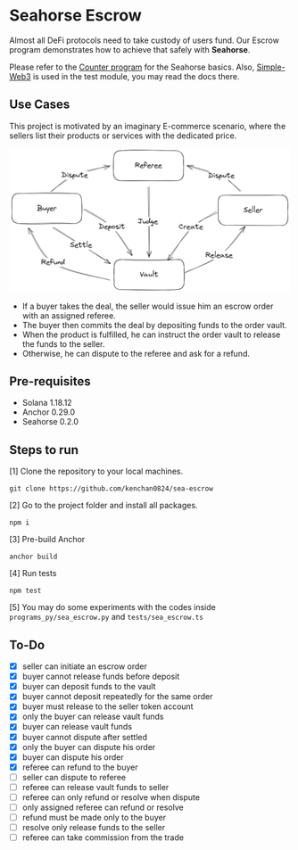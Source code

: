 # Seahorse Escrow

Almost all DeFi protocols need to take custody of users fund. Our Escrow program demonstrates how to achieve that safely with **Seahorse**.

Please refer to the [Counter program](https://github.com/kenchan0824/sea-counter) for the Seahorse basics. Also, [Simple-Web3](https://github.com/kenchan0824/simple-web3) is used in the test module, you may read the docs there.

## Use Cases
This project is motivated by an imaginary E-commerce scenario, where the sellers list their products or services with the dedicated price. 

![escrow](./escrow.png)

- If a buyer takes the deal, the seller would issue him an escrow order with an assigned referee. 
- The buyer then commits the deal by depositing funds to the order vault. 
- When the product is fulfilled, he can instruct the order vault to release the funds to the seller. 
- Otherwise, he can dispute to the referee and ask for a refund. 


## Pre-requisites
- Solana 1.18.12
- Anchor 0.29.0
- Seahorse 0.2.0

## Steps to run
[1] Clone the repository to your local machines.
```
git clone https://github.com/kenchan0824/sea-escrow
```

[2] Go to the project folder and install all packages.
```
npm i
```

[3] Pre-build Anchor
```
anchor build
```

[4] Run tests
```
npm test
```

[5] You may do some experiments with the codes inside `programs_py/sea_escrow.py` and `tests/sea_escrow.ts`

## To-Do

- [x] seller can initiate an escrow order
- [x] buyer cannot release funds before deposit
- [x] buyer can deposit funds to the vault
- [x] buyer cannot deposit repeatedly for the same order
- [x] buyer must release to the seller token account
- [x] only the buyer can release vault funds
- [x] buyer can release vault funds
- [x] buyer cannot dispute after settled
- [x] only the buyer can dispute his order
- [x] buyer can dispute his order
- [x] referee can refund to the buyer
- [ ] seller can dispute to referee
- [ ] referee can release vault funds to seller
- [ ] referee can only refund or resolve when dispute
- [ ] only assigned referee can refund or resolve
- [ ] refund must be made only to the buyer
- [ ] resolve only release funds to the seller
- [ ] referee can take commission from the trade